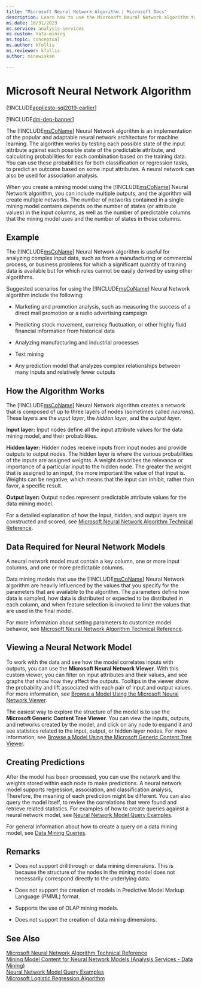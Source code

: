```yaml
---
title: "Microsoft Neural Network Algorithm | Microsoft Docs"
description: Learn how to use the Microsoft Neural Network algorithm to create a mining model in SQL Server Analysis Services.
ms.date: 10/31/2023
ms.service: analysis-services
ms.custom: data-mining
ms.topic: conceptual
ms.author: kfollis
ms.reviewer: kfollis
author: minewiskan

---
```

# Microsoft Neural Network Algorithm
[!INCLUDE[appliesto-sql2019-earlier](../includes/appliesto-sql2019-earlier.md)]

[!INCLUDE[dm-dep-banner](../includes/dm-dep-banner.md)]

  The [!INCLUDE[msCoName](../includes/msconame-md.md)] Neural Network algorithm is an implementation of the popular and adaptable neural network architecture for machine learning.  The algorithm works by testing each possible state of the input attribute against each possible state of the predictable attribute, and calculating probabilities for each combination based on the training data. You can use these probabilities for both classification or regression tasks, to predict an outcome  based on some input attributes. A neural network can also be used for association analysis.  
  
 When you create a mining model using the [!INCLUDE[msCoName](../includes/msconame-md.md)] Neural Network algorithm, you can include multiple outputs, and the algorithm will create multiple networks. The number of networks contained in a single mining model contains depends on the number of states (or attribute values) in the input columns, as well as the number of predictable columns that the mining model uses and the number of states in those columns.  
  
## Example  
 The [!INCLUDE[msCoName](../includes/msconame-md.md)] Neural Network algorithm is useful for analyzing complex input data, such as from a manufacturing or commercial process, or business problems for which a significant quantity of training data is available but for which rules cannot be easily derived by using other algorithms.  
  
 Suggested scenarios for using the [!INCLUDE[msCoName](../includes/msconame-md.md)] Neural Network algorithm include the following:  
  
-   Marketing and promotion analysis, such as measuring the success of a direct mail promotion or a radio advertising campaign  
  
-   Predicting stock movement, currency fluctuation, or other highly fluid financial information from historical data  
  
-   Analyzing manufacturing and industrial processes  
  
-   Text mining  
  
-   Any prediction model that analyzes complex relationships between many inputs and relatively fewer outputs  
  
## How the Algorithm Works  
 The [!INCLUDE[msCoName](../includes/msconame-md.md)] Neural Network algorithm creates a network that is composed of up to three layers of nodes (sometimes called *neurons*). These layers are the *input layer*, the *hidden layer*, and the *output layer*.  
  
 **Input layer:** Input nodes define all the input attribute values for the data mining model, and their probabilities.  
  
 **Hidden layer:** Hidden nodes receive inputs from input nodes and provide outputs to output nodes. The hidden layer is where the various probabilities of the inputs are assigned weights. A weight describes the relevance or importance of a particular input to the hidden node. The greater the weight that is assigned to an input, the more important the value of that input is. Weights can be negative, which means that the input can inhibit, rather than favor, a specific result.  
  
 **Output layer:** Output nodes represent predictable attribute values for the data mining model.  
  
 For a detailed explanation of how the input, hidden, and output layers are constructed and scored, see [Microsoft Neural Network Algorithm Technical Reference](../../analysis-services/data-mining/microsoft-neural-network-algorithm-technical-reference.md).  
  
## Data Required for Neural Network Models  
 A neural network model must contain a key column, one or more input columns, and one or more predictable columns.  
  
 Data mining models that use the [!INCLUDE[msCoName](../includes/msconame-md.md)] Neural Network algorithm are heavily influenced by the values that you specify for the parameters that are available to the algorithm. The parameters define how data is sampled, how data is distributed or expected to be distributed in each column, and when feature selection is invoked to limit the values that are used in the final model.  
  
 For more information about setting parameters to customize model behavior, see [Microsoft Neural Network Algorithm Technical Reference](../../analysis-services/data-mining/microsoft-neural-network-algorithm-technical-reference.md).  
  
## Viewing a Neural Network Model  
 To work with the data and see how the model correlates inputs with outputs, you can use the **Microsoft Neural Network Viewer**. With this custom viewer, you can filter on input attributes and their values, and see graphs that show how they affect the outputs. Tooltips in the viewer show the probability and lift associated with each pair of input and output values. For more information, see [Browse a Model Using the Microsoft Neural Network Viewer](../../analysis-services/data-mining/browse-a-model-using-the-microsoft-neural-network-viewer.md).  
  
 The easiest way to explore the structure of the model is to use the **Microsoft Generic Content Tree Viewer**. You can view the inputs, outputs, and networks created by the model, and click on any node to expand it and see statistics related to the input, output, or hidden layer nodes. For more information, see [Browse a Model Using the Microsoft Generic Content Tree Viewer](../../analysis-services/data-mining/browse-a-model-using-the-microsoft-generic-content-tree-viewer.md).  
  
## Creating Predictions  
 After the model has been processed, you can use the network and the weights stored within each node to make predictions. A neural network model supports regression, association, and classification analysis, Therefore, the meaning of each prediction might be different. You can also query the model itself, to review the correlations that were found and retrieve related statistics. For examples of how to create queries against a neural network model, see [Neural Network Model Query Examples](../../analysis-services/data-mining/neural-network-model-query-examples.md).  
  
 For general information about how to create a query on a data mining model, see [Data Mining Queries](../../analysis-services/data-mining/data-mining-queries.md).  
  
## Remarks  
  
-   Does not support drillthrough or data mining dimensions. This is because the structure of the nodes in the mining model does not necessarily correspond directly to the underlying data.  
  
-   Does not support the creation of models in Predictive Model Markup Language (PMML) format.  
  
-   Supports the use of OLAP mining models.  
  
-   Does not support the creation of data mining dimensions.  
  
## See Also  
 [Microsoft Neural Network Algorithm Technical Reference](../../analysis-services/data-mining/microsoft-neural-network-algorithm-technical-reference.md)   
 [Mining Model Content for Neural Network Models &#40;Analysis Services - Data Mining&#41;](../../analysis-services/data-mining/mining-model-content-for-neural-network-models-analysis-services-data-mining.md)   
 [Neural Network Model Query Examples](../../analysis-services/data-mining/neural-network-model-query-examples.md)   
 [Microsoft Logistic Regression Algorithm](../../analysis-services/data-mining/microsoft-logistic-regression-algorithm.md)  
  
  
